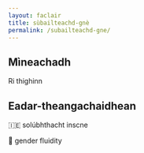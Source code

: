 ```yaml
---
layout: faclair
title: sùbailteachd-gnè
permalink: /subailteachd-gne/
---
```


## Mìneachadh

Ri thighinn

## Eadar-theangachaidhean

&#x1f1ee;&#x1f1ea; solúbhthacht inscne

&#x1f3f4;&#xe0067;&#xe0062;&#xe0065;&#xe006e;&#xe0067;&#xe007f; gender fluidity